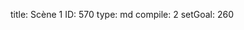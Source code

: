 title:          Scène 1
ID:             570
type:           md
compile:        2
setGoal:        260


